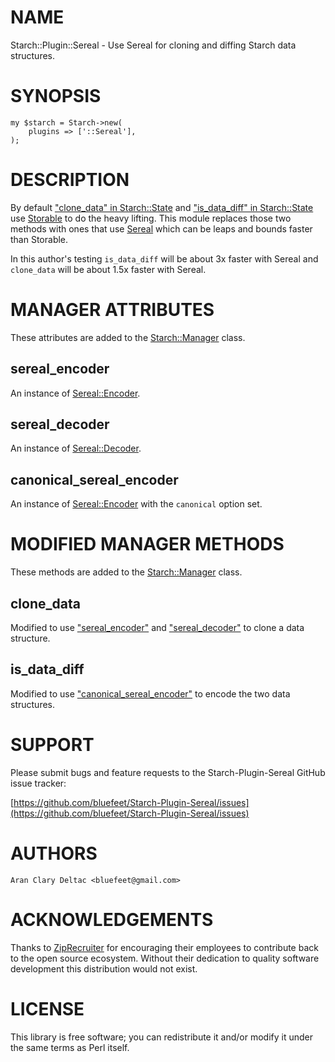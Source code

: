 # NAME

Starch::Plugin::Sereal - Use Sereal for cloning and diffing Starch data structures.

# SYNOPSIS

    my $starch = Starch->new(
        plugins => ['::Sereal'],
    );

# DESCRIPTION

By default ["clone\_data" in Starch::State](https://metacpan.org/pod/Starch::State#clone_data) and ["is\_data\_diff" in Starch::State](https://metacpan.org/pod/Starch::State#is_data_diff)
use [Storable](https://metacpan.org/pod/Storable) to do the heavy lifting.  This module replaces those two methods
with ones that use [Sereal](https://metacpan.org/pod/Sereal) which can be leaps and bounds faster than Storable.

In this author's testing `is_data_diff` will be about 3x faster with Sereal and
`clone_data` will be about 1.5x faster with Sereal.

# MANAGER ATTRIBUTES

These attributes are added to the [Starch::Manager](https://metacpan.org/pod/Starch::Manager) class.

## sereal\_encoder

An instance of [Sereal::Encoder](https://metacpan.org/pod/Sereal::Encoder).

## sereal\_decoder

An instance of [Sereal::Decoder](https://metacpan.org/pod/Sereal::Decoder).

## canonical\_sereal\_encoder

An instance of [Sereal::Encoder](https://metacpan.org/pod/Sereal::Encoder) with the `canonical` option set.

# MODIFIED MANAGER METHODS

These methods are added to the [Starch::Manager](https://metacpan.org/pod/Starch::Manager) class.

## clone\_data

Modified to use ["sereal\_encoder"](#sereal_encoder) and ["sereal\_decoder"](#sereal_decoder) to clone
a data structure.

## is\_data\_diff

Modified to use ["canonical\_sereal\_encoder"](#canonical_sereal_encoder) to encode the two data
structures.

# SUPPORT

Please submit bugs and feature requests to the
Starch-Plugin-Sereal GitHub issue tracker:

[https://github.com/bluefeet/Starch-Plugin-Sereal/issues](https://github.com/bluefeet/Starch-Plugin-Sereal/issues)

# AUTHORS

    Aran Clary Deltac <bluefeet@gmail.com>

# ACKNOWLEDGEMENTS

Thanks to [ZipRecruiter](https://www.ziprecruiter.com/)
for encouraging their employees to contribute back to the open
source ecosystem.  Without their dedication to quality software
development this distribution would not exist.

# LICENSE

This library is free software; you can redistribute it and/or modify
it under the same terms as Perl itself.

